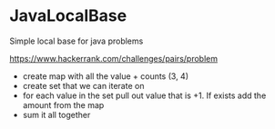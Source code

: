 # JavaLocalBase
 Simple local base for java problems


https://www.hackerrank.com/challenges/pairs/problem

- create map with all the value + counts (3, 4)
- create set that we can iterate on
- for each value in the set pull out value that is +1. If exists add the amount from the map
- sum it all together